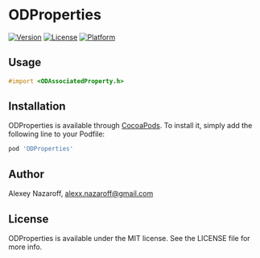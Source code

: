 # ODProperties

[![Version](https://img.shields.io/cocoapods/v/ODProperties.svg?style=flat)](http://cocoapods.org/pods/ODProperties)
[![License](https://img.shields.io/cocoapods/l/ODProperties.svg?style=flat)](http://cocoapods.org/pods/ODProperties)
[![Platform](https://img.shields.io/cocoapods/p/ODProperties.svg?style=flat)](http://cocoapods.org/pods/ODProperties)

## Usage

```objective-c
#import <ODAssociatedProperty.h>
```

## Installation

ODProperties is available through [CocoaPods](http://cocoapods.org). To install
it, simply add the following line to your Podfile:

```ruby
pod 'ODProperties'
```

## Author

Alexey Nazaroff, alexx.nazaroff@gmail.com

## License

ODProperties is available under the MIT license. See the LICENSE file for more info.

